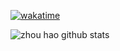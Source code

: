 [![wakatime](https://wakatime.com/badge/user/fc6f59a4-934b-45a5-a0c5-03ebf120eca4.svg)](https://wakatime.com/@fc6f59a4-934b-45a5-a0c5-03ebf120eca4)

![zhou hao github stats](https://github-readme-stats.vercel.app/api?count_private=true&username=zhou-hao&show_icons=true&hide_border=true)
